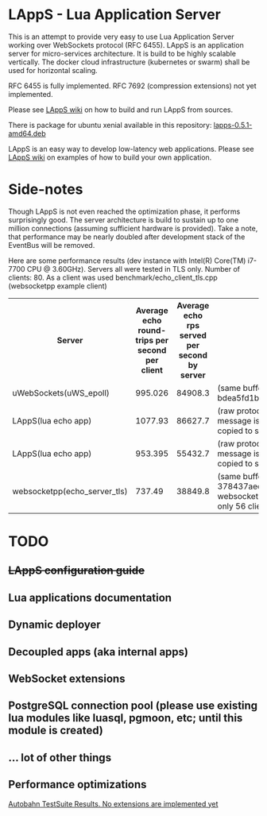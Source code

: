 # LAppS - Lua Application Server

This is an attempt to provide very easy to use Lua Application Server working over WebSockets protocol (RFC 6455). LAppS is an application server for micro-services architecture. It is build to be highly scalable vertically. The docker cloud infrastructure (kubernetes or swarm) shall be used for horizontal scaling.

RFC 6455 is fully implemented. RFC 7692 (compression extensions) not yet implemented.

Please see [LAppS wiki](https://github.com/ITpC/LAppS/wiki) on how to build and run LAppS from sources. 

There is package for ubuntu xenial available in this repository: [lapps-0.5.1-amd64.deb](https://github.com/ITpC/LAppS/raw/master/packages/lapps-0.5.1-amd64.deb)

LAppS is an easy way to develop low-latency web applications. Please see [LAppS wiki](https://github.com/ITpC/LAppS/wiki) on examples of how to build your own application.

# Side-notes

Though LAppS is not even reached the optimization phase, it performs surprisingly good. The server architecture is build to sustain up to one million connections (assuming sufficient hardware is provided). Take a note, that performance may be nearly doubled after development stack of the EventBus will be removed.

Here are some performance results (dev instance with Intel(R) Core(TM) i7-7700 CPU @ 3.60GHz). Servers all were tested in TLS only. Number of clients: 80. As a client was used benchmark/echo_client_tls.cpp (websocketpp example client)


<table style="width:100%">
<tr>
<th>Server</th>
<th>Average echo round-trips per second per client </th>
<th>Average echo rps served per second by server </th>
<th>Comments</th>
</tr>
<tr>
<td>uWebSockets(uWS_epoll)</td><td>995.026</td><td>84908.3</td><td>(same buffer is sent back. github version: bdea5fd1b1178eda1840d2d2c64f512457fc4217)</td>
</tr>
<tr>
<td>LAppS(lua echo app)</td><td>1077.93</td><td>86627.7</td><td>(raw protocol - full round-trip over luajit stack: message is copied to lua string, after response it is copied to send buffer), with internal load balancer</td>
</tr>
<tr>
<td>LAppS(lua echo app)</td><td>953.395</td><td>55432.7</td><td>(raw protocol - full round-trip over luajit stack: message is copied to lua string, after response it is copied to send buffer), without load balancer</td>
</tr>
<tr>
<td>websocketpp(echo_server_tls)</td><td>737.49</td><td>38849.8</td><td>(same buffer is sent back. github version: 378437aecdcb1dfe62096ffd5d944bf1f640ccc3), websocketpp server failed to support 80 clinets, only 56 clients were running</td>
</tr>
</table>


# TODO
## ~~LAppS configuration guide~~
## Lua applications documentation
## Dynamic deployer
## Decoupled apps (aka internal apps)
## WebSocket extensions
## PostgreSQL connection pool (please use existing lua modules like luasql, pgmoon, etc; until this module is created)
## ... lot of other things
## Performance optimizations


[Autobahn TestSuite Results. No extensions are implemented yet](http://htmlpreview.github.io/?https://github.com/ITpC/LAppS/blob/master/autobahn-testsuite-results/index.html)

